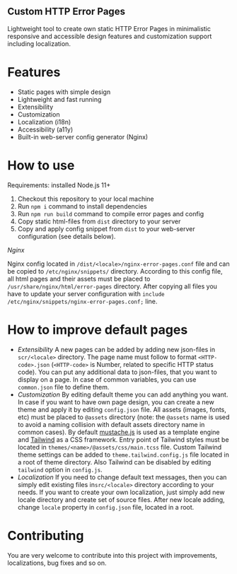 ## Custom HTTP Error Pages

Lightweight tool to create own static HTTP Error Pages in minimalistic responsive and accessible design features and customization support including localization.

# Features

* Static pages with simple design
* Lightweight and fast running
* Extensibility
* Customization
* Localization (i18n)
* Accessibility (a11y)
* Built-in web-server config generator (Nginx)


# How to use

Requirements: installed Node.js 11+

1. Checkout this repository to your local machine
2. Run `npm i` command to install dependencies
3. Run `npm run build` command to compile error pages and config
4. Copy static html-files from `dist` directory to your server
5. Copy and apply config snippet from `dist` to your web-server configuration (see details below).

*Nginx*

Nginx config located in `/dist/<locale>/nginx-error-pages.conf` file and can be copied to `/etc/nginx/snippets/` directory. According to this config file, all html pages and their assets must be placed to `/usr/share/nginx/html/error-pages` directory. After copying all files you have to update your server configuration with `include /etc/nginx/snippets/nginx-error-pages.conf;` line.


# How to improve default pages

* *Extensibility* A new pages can be added by adding new json-files in `scr/<locale>` directory. The page name must follow to format `<HTTP-code>.json` (`<HTTP-code>` is Number, related to specific HTTP status code). You can put any additional data to json-files, that you want to display on a page. In case of common variables, you can use `common.json` file to define them.
* *Customization* By editing default theme you can add anything you want. In case if you want to have own page design, you can create a new theme and apply it by editing `config.json` file. All assets (images, fonts, etc) must be placed to `@assets` directory (note: the `@assets` name is used to avoid a naming collision with default assets directory name in common cases). By default [mustache.js](https://www.npmjs.com/package/mustache) is used as a template engine and [Tailwind](https://tailwindcss.com/) as a CSS framework. Entry point of Tailwind styles must be located in `themes/<name>/@assets/css/main.tcss` file. Custom Tailwind theme settings can be added to `theme.tailwind.config.js` file located in a root of theme directory. Also Tailwind can be disabled by editing `tailwind` option in `config.js`.
* *Localization* If you need to change default text messages, then you can simply edit existing files in`src/<locale>` directory according to your needs. If you want to create your own localization, just simply add new locale directory and create set of source files. After new locale adding, change `locale` property in `config.json` file, located in a root.


# Contributing

You are very welcome to contribute into this project with improvements, localizations, bug fixes and so on.